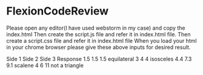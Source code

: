 # FlexionCodeReview
Please open any editor(I have used webstorm in my case)  and copy the index.html 
Then create the script.js file and refer it in index.html file.
Then create a script.css file and refer it in index.html file
When you load your html in your chrome browser please give these above inputs for desired result.

Side 1   Side 2      Side 3            Response
1.5       1.5         1.5            equilateral
3          4           4             isosceles
4.4       7.3         9.1            scalene
4          6          11              not a triangle
